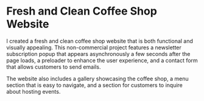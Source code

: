 # Fresh and Clean Coffee Shop Website

I created a fresh and clean coffee shop website that is both functional and visually appealing. This non-commercial project features a newsletter subscription popup that appears asynchronously a few seconds after the page loads, a preloader to enhance the user experience, and a contact form that allows customers to send emails.

The website also includes a gallery showcasing the coffee shop, a menu section that is easy to navigate, and a section for customers to inquire about hosting events.
 
